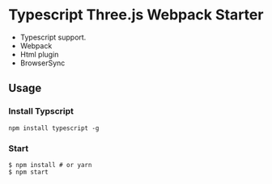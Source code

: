 # Typescript Three.js Webpack Starter

- Typescript support.
- Webpack
- Html plugin
- BrowserSync

## Usage

### Install Typscript

```
npm install typescript -g
```

### Start

```
$ npm install # or yarn
$ npm start
```